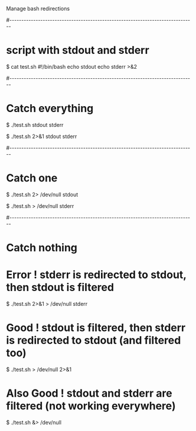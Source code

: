 Manage bash redirections

#------------------------------------------------------------------------------
# script with stdout and stderr

$ cat test.sh
#!/bin/bash
echo stdout
echo stderr >&2


#------------------------------------------------------------------------------
# Catch everything

$ ./test.sh 
stdout
stderr

$ ./test.sh 2>&1
stdout
stderr


#------------------------------------------------------------------------------
# Catch one

$ ./test.sh 2> /dev/null
stdout

$ ./test.sh > /dev/null
stderr


#------------------------------------------------------------------------------
# Catch nothing

# Error ! stderr is redirected to stdout, then stdout is filtered
$ ./test.sh 2>&1 > /dev/null
stderr

# Good ! stdout is filtered, then stderr is redirected to stdout (and filtered too)
$ ./test.sh > /dev/null 2>&1

# Also Good ! stdout and stderr are filtered (not working everywhere)
$ ./test.sh &> /dev/null
